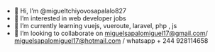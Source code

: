 - 👋 Hi, I’m @migueltchiyovosapalalo827
- 👀 I’m interested in web developer jobs
- 🌱 I’m currently learning vuejs, vueroute, laravel, php , js
- 💞️ I’m looking to collaborate on miguelsapalomiguel17@gmail.com/ miguelsapalomiguel17@hotmail.com / whatsapp + 244 928114658
<!---
migueltchiyovosapalalo827/migueltchiyovosapalalo827 is a ✨ special ✨ repository because its `README.md` (this file) appears on your GitHub profile.
You can click the Preview link to take a look at your changes.
--->
